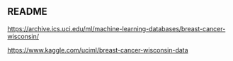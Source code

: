 README
------

https://archive.ics.uci.edu/ml/machine-learning-databases/breast-cancer-wisconsin/

https://www.kaggle.com/uciml/breast-cancer-wisconsin-data

